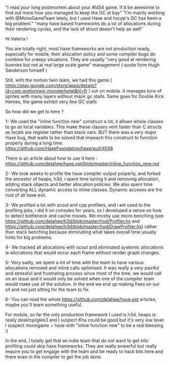 
"I read your long postmortem about your #ld34 game. It'd be awesome to find out more how you managed to keep the GC at bay"
"I'm mainly working with @MonoGameTeam lately, but I used Haxe and hxcpp's GC has been a big problem."
"many haxe based frameworks do a lot of allocations during their rendering cycles, and the lack of struct doesn't help as well"

Hi Valeria !

You are totally right, most haxe frameworks are not production ready, especially for mobile, their allocation policy and some compiler bugs do combine for creepy situations.
They are usually "very good at rendering bunnies but not at real large scale game" management ( quote form Hugh Sanderson himself )

Still, with the motion twin team, we had this game ( https://play.google.com/store/apps/details?id=com.motiontwin.monsterhotel&hl=fr ) out on mobile.
It manages tons of sprites with many layers without major gc stalls. 
Same goes for Double Kick Heroes, the game exhibit very few GC stalls

So how did we get to here ? 

1- We used the "inline function new" construct a lot, it allows whole classes to go as local variables. This make these classes vent faster than C structs as locals are register rather than stack vars.
BUT there was a very major Haxe bug, that waits to be solved that impeach this construct to function properly during a long time. 
https://github.com/HaxeFoundation/haxe/pull/4558

There is an article about how to use it here : https://github.com/delahee/haxe.opt/blob/master/inline_function_new.md

2- We took weeks to profile the haxe compiler output properly, and forked the ancestor of heaps, h3d, i spent time tuning it and removing allocation, 
adding stack objects and better allocation policies. 
We also spent time converting ALL dynamic access to inline classes.
Dynamic acceses are the root of all haxe evil.

3- We profiled a lot with scout and cpp profilers, and i am used to the profiling jobs, i did it on consoles for years, so I developed a sense on 
how to detect bottleneck and cache misses. We mostly use micro benching (see https://github.com/delahee/h3d/blob/master/hxd/Profiler.hx and https://github.com/delahee/h3d/blob/master/hxd/DrawProfiler.hx) rather than stack benching because eliminating what takes overall time usually hints for big problems.

4- We tracked all allocations with scout and eliminated systemic allocations ie allocations that would occur each frame without render graph changes.

5- Very sadly, we spent a lot of time with the team to have various allocations removed and inline calls optimised. 
It was really a very painful and stressful and frustrating process since most of the time, we would call on an issue and it would only be solved when one of the compiler team would make use of the solution.
In the end we end up making fixes on our sit and not just sitting for the team to fix.

6- You can read the whole https://github.com/delahee/haxe.opt articles, maybe you'll learn something useful.

For mobile, so far the only production framework I used is h3d, heaps is really desktop/gles3 and I suspect Kha could be good but it's very low level.
I suspect monogame + haxe with "inline function new" to be a real blessing :)

In the end, I totally get that an indie team that do not want to get into profiling could skip haxe frameworks. 
They are really powerful but really require you to get engage with the team and be ready to hack bits here and there even in the compiler to get the job done.





